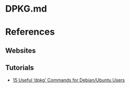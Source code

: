 # DPKG.md

# References

## Websites

## Tutorials

* [15 Useful ‘dpkg’ Commands for Debian/Ubuntu Users](https://www.tecmint.com/dpkg-command-examples/)
